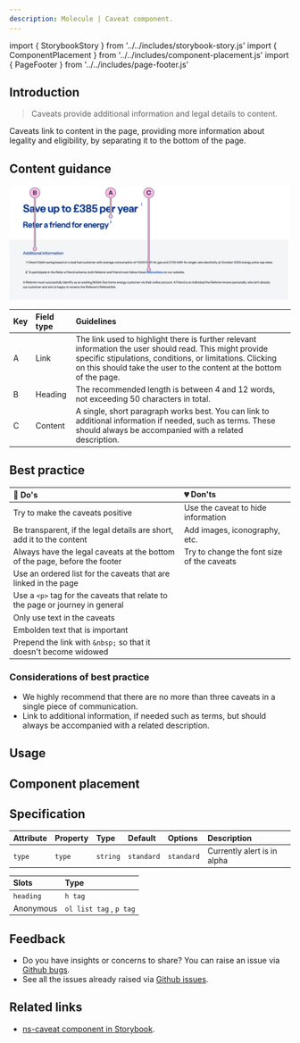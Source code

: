```yaml
---
description: Molecule | Caveat component.
---
```


import { StorybookStory } from '../../includes/storybook-story.js'
import { ComponentPlacement } from '../../includes/component-placement.js'
import { PageFooter } from '../../includes/page-footer.js'

## Introduction

> Caveats provide additional information and legal details to content.

Caveats link to content in the page, providing more information about legality and eligibility, by separating it to the bottom of the page.

## Content guidance

![Caveat and Link](images/ns-caveat/content-guidance-ns-caveat.webp)

| Key | Field type | Guidelines |
| :--- | :--- | :--- |
| A | Link | The link used to highlight there is further relevant information the user should read. This might  provide specific stipulations, conditions, or limitations. Clicking on this should take the user to the content at the bottom of the page. |
| B | Heading | The recommended length is between 4 and 12 words, not exceeding 50 characters in total. |
| C | Content | A single, short paragraph works best. You can link to additional information if needed, such as terms. These should always be accompanied with a related description.|

## Best practice

| 💚 Do's | 💔 Don'ts |
| :--- | :--- |
| Try to make the caveats positive | Use the caveat to hide information |
| Be transparent, if the legal details are short, add it to the content | Add images, iconography, etc. |
| Always have the legal caveats at the bottom of the page, before the footer | Try to change the font size of the caveats |
| Use an ordered list for the caveats that are linked in the page |  |
| Use a `<p>` tag for the caveats that relate to the page or journey in general |  |
| Only use text in the caveats |  |
| Embolden text that is important |  |
| Prepend the link with `&nbsp;` so that it doesn't become widowed |  |

### Considerations of best practice

* We highly recommend that there are no more than three caveats in a single piece of communication.
* Link to additional information, if needed such as terms, but should always be accompanied with a related description.

## Usage

<StorybookStory story="components-ns-caveat--caveat"></StorybookStory>

## Component placement

<ComponentPlacement component="ns-caveat"></ComponentPlacement>

## Specification

| Attribute | Property | Type | Default   | Options   | Description |
| :--- | :--- | :--- | :--- | :--- | :--- |
| `type`   | `type`  | `string` | `standard` | `standard` | Currently alert is in alpha |

| Slots     | Type          |
| :--- | :--- |
| `heading` | `h tag`       |
| Anonymous | `ol list tag` , `p tag` |

## Feedback

* Do you have insights or concerns to share? You can raise an issue via [Github bugs](https://github.com/ConnectedHomes/nucleus/issues/new?assignees=&labels=Bug&template=a--bug-report.md&title=[bug]%20[ns-caveat]).
* See all the issues already raised via [Github issues](https://github.com/connectedHomes/nucleus/issues?utf8=%E2%9C%93&q=is%3Aopen+is%3Aissue+label%3ABug+[ns-caveat]).

<PageFooter></PageFooter>

## Related links

* [ns-caveat component in Storybook](https://britishgas.co.uk/nucleus/demo/index.html?path=/story/ns-caveat--caveat).
